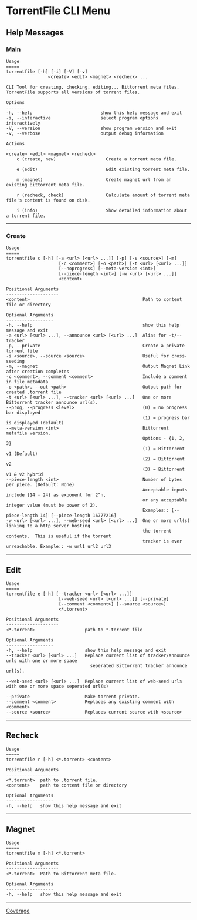 # TorrentFile CLI Menu

## Help Messages

### Main

    Usage
    =====
    torrentfile [-h] [-i] [-V] [-v]
                    <create> <edit> <magnet> <recheck> ...

    CLI Tool for creating, checking, editing... Bittorrent meta files. TorrentFile supports all versions of torrent files.

    Options
    -------
    -h, --help                          show this help message and exit
    -i, --interactive                   select program options interactively
    -V, --version                       show program version and exit
    -v, --verbose                       output debug information

    Actions
    -------
    <create> <edit> <magnet> <recheck>
        c (create, new)                   Create a torrent meta file.

        e (edit)                          Edit existing torrent meta file.

        m (magnet)                        Create magnet url from an existing Bittorrent meta file.

        r (recheck, check)                Calculate amount of torrent meta file's content is found on disk.

        i (info)                          Show detailed information about a torrent file.

* * *

### Create

    Usage
    =====
    torrentfile c [-h] [-a <url> [<url> ...]] [-p] [-s <source>] [-m]
                        [-c <comment>] [-o <path>] [-t <url> [<url> ...]]
                        [--noprogress] [--meta-version <int>]
                        [--piece-length <int>] [-w <url> [<url> ...]]
                        <content>

    Positional Arguments
    --------------------
    <content>                                           Path to content file or directory

    Optional Arguments
    ------------------
    -h, --help                                          show this help message and exit
    -a <url> [<url> ...], --announce <url> [<url> ...]  Alias for -t/--tracker
    -p, --private                                       Create a private torrent file
    -s <source>, --source <source>                      Useful for cross-seeding
    -m, --magnet                                        Output Magnet Link after creation completes
    -c <comment>, --comment <comment>                   Include a comment in file metadata
    -o <path>, --out <path>                             Output path for created .torrent file
    -t <url> [<url> ...], --tracker <url> [<url> ...]   One or more Bittorrent tracker announce url(s).
    --prog, --progress <level>                          (0) = no progress bar displayed
                                                        (1) = progress bar is displayed (default)
    --meta-version <int>                                Bittorrent metafile version.
                                                        Options - {1, 2, 3}
                                                        (1) = Bittorrent v1 (Default)
                                                        (2) = Bittorrent v2
                                                        (3) = Bittorrent v1 & v2 hybrid
    --piece-length <int>                                Number of bytes per piece. (Default: None)
                                                        Acceptable inputs include {14 - 24} as exponent for 2^n,
                                                        or any acceptable integer value (must be power of 2).
                                                        Examples:: [--piece-length 14] [--piece-length 16777216]
    -w <url> [<url> ...], --web-seed <url> [<url> ...]  One or more url(s) linking to a http server hosting
                                                        the torrent contents.  This is useful if the torrent
                                                        tracker is ever unreachable. Example:: -w url1 url2 url3

* * *

## Edit

    Usage
    =====
    torrentfile e [-h] [--tracker <url> [<url> ...]]
                        [--web-seed <url> [<url> ...]] [--private]
                        [--comment <comment>] [--source <source>]
                        <*.torrent>

    Positional Arguments
    --------------------
    <*.torrent>                   path to *.torrent file

    Optional Arguments
    ------------------
    -h, --help                    show this help message and exit
    --tracker <url> [<url> ...]   Replace current list of tracker/announce urls with one or more space
                                    seperated Bittorrent tracker announce url(s).

    --web-seed <url> [<url> ...]  Replace current list of web-seed urls with one or more space seperated url(s)

    --private                     Make torrent private.
    --comment <comment>           Replaces any existing comment with <comment>
    --source <source>             Replaces current source with <source>

* * *

## Recheck

    Usage
    =====
    torrentfile r [-h] <*.torrent> <content>

    Positional Arguments
    --------------------
    <*.torrent>  path to .torrent file.
    <content>    path to content file or directory

    Optional Arguments
    ------------------
    -h, --help   show this help message and exit

* * *

## Magnet

    Usage
    =====
    torrentfile m [-h] <*.torrent>

    Positional Arguments
    --------------------
    <*.torrent>  Path to Bittorrent meta file.

    Optional Arguments
    ------------------
    -h, --help   show this help message and exit

* * *

[Coverage](https://codecov.io/gh/alexpdev/torrentfile/branch/master/graphs/icicle.svg?token=EWF7NIL9SQ)
